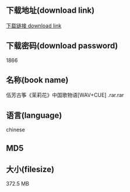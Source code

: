 ## 下载地址(download link)
[下载链接 download link](https://tutu365.netlify.app/?s=%E4%BC%8D%E8%8A%B3%E5%8F%A4%E7%AD%9D%E3%80%8A%E8%8C%89%E8%8E%89%E8%8A%B1%E3%80%8B%E4%B8%AD%E5%9B%BD%E6%AD%8C%E7%89%A9%E8%AF%AD%5BWAV%2BCUE%5D+.rar)

## 下载密码(download password)
1866

## 名称(book name)
伍芳古筝《茉莉花》中国歌物语[WAV+CUE] .rar.rar

## 语言(language)
chinese

## MD5


## 大小(filesize)
372.5 MB
